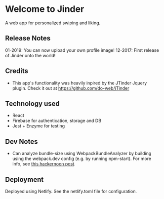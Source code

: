 # Welcome to Jinder

A web app for personalized swiping and liking.

## Release Notes

01-2019: You can now upload your own profile image!
12-2017: First release of Jinder onto the world!

## Credits

*   This app's functionality was heavily inpired by the JTinder Jquery plugin. Check it out at https://github.com/do-web/jTinder 

## Technology used

*   React
*   Firebase for authentication, storage and DB
*   Jest + Enzyme for testing

## Dev Notes

*   Can analyze bundle-size using WebpackBundleAnalyzer by building using the webpack.dev config (e.g. by running npm-start). For more info, see [this hackernoon post](https://hackernoon.com/optimising-your-application-bundle-size-with-webpack-e85b00bab579).

## Deployment

Deployed using Netlify. See the netlify.toml file for configuration.